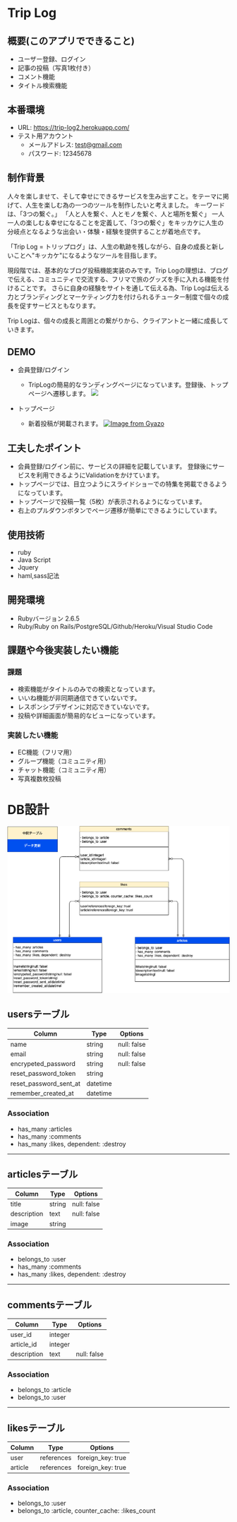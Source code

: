 # Trip Log

## 概要(このアプリでできること)
- ユーザー登録、ログイン
- 記事の投稿（写真1枚付き）
- コメント機能
- タイトル検索機能

## 本番環境
- URL: https://trip-log2.herokuapp.com/ 
- テスト用アカウント
  - メールアドレス: test@gmail.com
  - パスワード: 12345678

## 制作背景
人々を楽しませて、そして幸せにできるサービスを生み出すこと。をテーマに掲げて、人生を楽しむ為の一つのツールを制作したいと考えました。
キーワードは、「3つの繋ぐ。」
「人と人を繋ぐ、人とモノを繋ぐ、人と場所を繋ぐ」
一人一人の楽しむ＆幸せになることを定義して、「3つの繋ぐ」をキッカケに人生の分岐点となるような出会い・体験・経験を提供することが着地点です。

「Trip Log = トリップログ」は、人生の軌跡を残しながら、自身の成長と新しいことへ"キッカケ"になるようなツールを目指します。

現段階では、基本的なブログ投稿機能実装のみです。Trip Logの理想は、ブログで伝える、コミュニティで交流する、フリマで旅のグッズを手に入れる機能を付けることです。
さらに自身の経験をサイトを通して伝える為、Trip Logは伝える力とブランディングとマーケティング力を付けられるチューター制度で個々の成長を促すサービスともなります。

Trip Logは、個々の成長と周囲との繋がりから、クライアントと一緒に成長していきます。

## DEMO
- 会員登録/ログイン
  - TripLogの簡易的なランディングページになっています。登録後、トップページへ遷移します。
  [![](https://i.gyazo.com/18f0e3f5be7dd24c6c116a76b8170ce9.gif)](https://gyazo.com/18f0e3f5be7dd24c6c116a76b8170ce9)
  
  
- トップページ
  - 新着投稿が掲載されます。
  [![Image from Gyazo](https://i.gyazo.com/db24319ef4c8496cba1c5acedbe54f29.gif)](https://gyazo.com/db24319ef4c8496cba1c5acedbe54f29)

## 工夫したポイント
- 会員登録/ログイン前に、サービスの詳細を記載しています。
登録後にサービスを利用できるようにValidationをかけています。
- トップページでは、目立つようにスライドショーでの特集を掲載できるようになっています。
- トップページで投稿一覧（5枚）が表示されるようになっています。
- 右上のプルダウンボタンでページ遷移が簡単にできるようにしています。

## 使用技術
- ruby
- Java Script
- Jquery
- haml,sass記法

## 開発環境
- Rubyバージョン 2.6.5
- Ruby/Ruby on Rails/PostgreSQL/Github/Heroku/Visual Studio Code

## 課題や今後実装したい機能
### 課題
- 検索機能がタイトルのみでの検索となっています。
- いいね機能が非同期通信できていないです。
- レスポンシブデザインに対応できていないです。
- 投稿や詳細画面が簡易的なビューになっています。

### 実装したい機能
- EC機能（フリマ用）
- グループ機能（コミュニティ用）
- チャット機能（コミュニティ用）
- 写真複数枚投稿

# DB設計
<img src="https://github.com/HosoRo/trip-log2/blob/master/app/assets/images/Trip_Log_DB.png?raw=true">

## usersテーブル
|Column|Type|Options|
|------|----|-------|
|name|string|null: false|
|email|string|null: false|
|encrypeted_password|string|null: false|
|reset_password_token|string|
|reset_password_sent_at|datetime|
|remember_created_at|datetime|

### Association
- has_many :articles
- has_many :comments
- has_many :likes, dependent: :destroy

--------------------------------------------------------------

## articlesテーブル
|Column|Type|Options|
|------|----|-------|
|title|string|null: false|
|description|text|null: false|
|image|string|

### Association
- belongs_to :user
- has_many :comments
- has_many :likes, dependent: :destroy

--------------------------------------------------------------

## commentsテーブル
|Column|Type|Options|
|------|----|-------|
|user_id|integer|
|article_id|integer|
|description|text|null: false|

### Association
- belongs_to :article
- belongs_to :user

--------------------------------------------------------------


## likesテーブル
|Column|Type|Options|
|------|----|-------|
|user|references|foreign_key: true|
|article|references|foreign_key: true|

### Association
- belongs_to :user
- belongs_to :article, counter_cache: :likes_count
